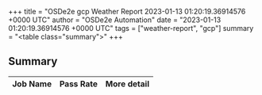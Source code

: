 +++
title = "OSDe2e gcp Weather Report 2023-01-13 01:20:19.36914576 +0000 UTC"
author = "OSDe2e Automation"
date = "2023-01-13 01:20:19.36914576 +0000 UTC"
tags = ["weather-report", "gcp"]
summary = "<table class=\"summary\"></table>"
+++
## Summary

| Job Name | Pass Rate | More detail |
|----------|-----------|-------------|




